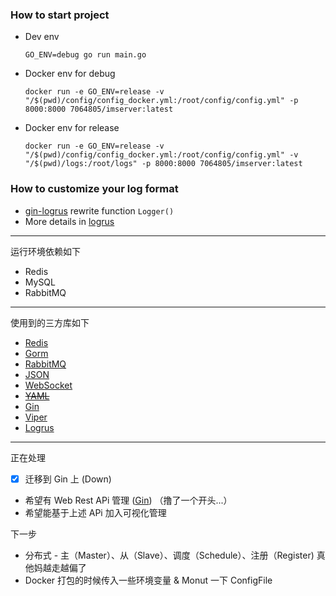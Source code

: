 ### How to start project

* Dev env
  ```
  GO_ENV=debug go run main.go
  ```
  
* Docker env for debug
  ```
  docker run -e GO_ENV=release -v "/$(pwd)/config/config_docker.yml:/root/config/config.yml" -p 8000:8000 7064805/imserver:latest
  ```

* Docker env for release
  ```
  docker run -e GO_ENV=release -v "/$(pwd)/config/config_docker.yml:/root/config/config.yml" -v "/$(pwd)/logs:/root/logs" -p 8000:8000 7064805/imserver:latest
  ```

### How to customize your log format

* [gin-logrus](https://github.com/w-zengtao/gin-logrus/blob/master/logger.go) rewrite function `Logger()`
* More details in [logrus](https://github.com/sirupsen/logrus)
---

运行环境依赖如下

* Redis
* MySQL
* RabbitMQ

---


使用到的三方库如下

* [Redis](https://github.com/go-redis/redis)
* [Gorm](https://github.com/jinzhu/gorm)
* [RabbitMQ](https://github.com/streadway/amqp)
* [JSON](https://github.com/tidwall/gjson)
* [WebSocket](https://github.com/gorilla/websocket)
* ~~[YAML](https://github.com/go-yaml/yaml)~~
* [Gin](https://github.com/gin-gonic/gin)
* [Viper](https://github.com/spf13/viper)
* [Logrus](https://github.com/sirupsen/logru)

----

正在处理

* [x] 迁移到 Gin 上 (Down)
* 希望有 Web Rest APi 管理 ([Gin](https://github.com/gin-gonic/gin)) （撸了一个开头...）
* 希望能基于上述 APi 加入可视化管理

下一步

* 分布式 - 主（Master）、从（Slave）、调度（Schedule）、注册（Register) 真他妈越走越偏了
* Docker 打包的时候传入一些环境变量 & Monut 一下 ConfigFile